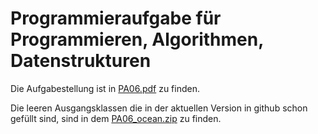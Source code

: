 Programmieraufgabe für Programmieren, Algorithmen, Datenstrukturen
==================================================================
Die Aufgabestellung ist in [PA06.pdf](https://github.com/dickerpulli/playground/raw/master/games/ocean/PA06.pdf) zu finden. 

Die leeren Ausgangsklassen die in der aktuellen Version in github schon gefüllt sind, sind in dem [PA06_ocean.zip](https://github.com/dickerpulli/playground/raw/master/games/ocean/PA06_ocean.zip) zu finden.